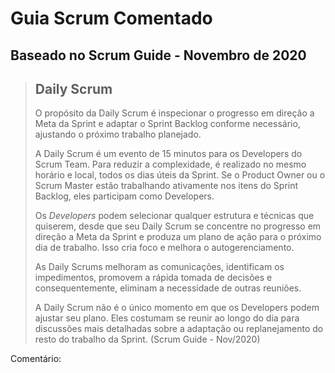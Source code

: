 # Guia Scrum Comentado

## Baseado no Scrum Guide - Novembro de 2020

> ## Daily Scrum
>
> O propósito da Daily Scrum é inspecionar o progresso em direção a Meta da Sprint e adaptar o 
> Sprint Backlog conforme necessário, ajustando o próximo trabalho planejado.
>
> A Daily Scrum é um evento de 15 minutos para os Developers do Scrum Team. Para reduzir a 
> complexidade, é realizado no mesmo horário e local, todos os dias úteis da Sprint. Se o 
> Product Owner ou o Scrum Master estão trabalhando ativamente nos itens do Sprint Backlog, 
> eles participam como Developers.
>
> Os *Developers* podem selecionar qualquer estrutura e técnicas que quiserem, desde que seu 
> Daily Scrum se concentre no progresso em direção a Meta da Sprint e produza um plano de 
> ação para o próximo dia de trabalho. Isso cria foco e melhora o autogerenciamento.
>
> As Daily Scrums melhoram as comunicações, identificam os impedimentos, promovem a rápida 
> tomada de decisões e consequentemente, eliminam a necessidade de outras reuniões.
>
> A Daily Scrum não é o único momento em que os Developers podem ajustar seu plano. Eles 
> costumam se reunir ao longo do dia para discussões mais detalhadas sobre a adaptação ou 
> replanejamento do resto do trabalho da Sprint. (Scrum Guide - Nov/2020)

Comentário:
